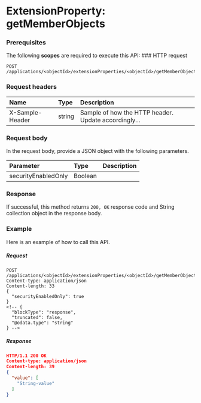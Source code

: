 # ExtensionProperty: getMemberObjects


### Prerequisites
The following **scopes** are required to execute this API: ### HTTP request
<!-- { "blockType": "ignored" } -->
```http
POST /applications/<objectId>/extensionProperties/<objectId>/getMemberObjects

```
### Request headers
| Name       | Type | Description|
|:---------------|:--------|:----------|
| X-Sample-Header  | string  | Sample of how the HTTP header. Update accordingly...|

### Request body
In the request body, provide a JSON object with the following parameters.

| Parameter	   | Type	|Description|
|:---------------|:--------|:----------|
|securityEnabledOnly|Boolean||

### Response
If successful, this method returns `200, OK` response code and String collection object in the response body.

### Example
Here is an example of how to call this API.
##### Request
<!-- {
  "blockType": "request",
  "name": "extensionproperty_getmemberobjects"
}-->
```http
POST /applications/<objectId>/extensionProperties/<objectId>/getMemberObjects
Content-type: application/json
Content-length: 33
{
  "securityEnabledOnly": true
}
<!-- {
  "blockType": "response",
  "truncated": false,
  "@odata.type": "string"
} -->
```
##### Response
```json
HTTP/1.1 200 OK
Content-type: application/json
Content-length: 39
{
  "value": [
    "String-value"
  ]
}
```

<!-- uuid: 958bbcb1-14ee-4c5e-8e5d-f42b9c12325e
2015-10-15 03:41:19 UTC -->
<!-- {
  "type": "#page.annotation",
  "description": "ExtensionProperty: getMemberObjects",
  "keywords": "",
  "section": "documentation",
  "tocPath": ""
}-->